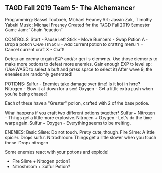 TAGD Fall 2019 Team 5- The Alchemancer
--------------------------------
Programming: Bassel Toubbeh, Michael Freaney
Art: Jassin Zaki, Timothy Yabuki
Music: Michael Freaney
Created for the TAGD Fall 2019 Semester Game Jam: "Chain Reaction"

CONTROLS:
Start -  Pause
Left Stick - Move
Bumpers - Swap Potion
A - Drop a potion
CRAFTING:
B - Add current potion to crafting menu
Y - Cancel current craft
X - Craft!

Defeat an enemy to gain EXP and/or get its elements.
Use those elements to make more potions to defeat more enemies.
Gain enough EXP to level up: (Use WASD to select a buff and press space to select it)
After wave 9, the enemies are randomly generated!

POTIONS:
Sulfur - Enemies take damage over time! Is it hot in here?
Nitrogen - Slow it all down for a sec!
Oxygen - Get a little extra push when you're being chased!

Each of these have a "Greater" potion, crafted with 2 of the base potion.

What happens if you craft two different potions together?
Sulfur + Nitrogen - Things get a little more explosive.
Nitrogen + Oxygen - Let's do the time warp again.
Sulfur + Oxygen - Everything seems to be melting.

ENEMIES:
Basic Slime: Do not touch. Pretty cute, though.
Fire Slime: A little spicier. Drops sulfur.
Nitroshroom: Things get a little slower when you touch these. Drops nitrogen.

Some enemies react with your potions and explode!
- Fire Slime + Nitrogen potion?
- Nitroshroom + Sulfur Potion?
